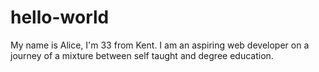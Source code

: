 # hello-world
My name is Alice, I'm 33 from Kent. I am an aspiring web developer on a journey of a mixture between self taught and degree education. 
